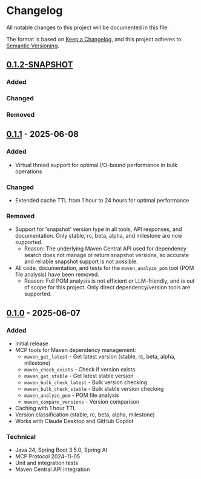 # Changelog

All notable changes to this project will be documented in this file.

The format is based on [Keep a Changelog](https://keepachangelog.com/en/1.0.0/),
and this project adheres to [Semantic Versioning](https://semver.org/spec/v2.0.0.html).

## [0.1.2-SNAPSHOT]

### Added

### Changed

### Removed

## [0.1.1] - 2025-06-08

### Added

- Virtual thread support for optimal I/O-bound performance in bulk operations

### Changed

- Extended cache TTL from 1 hour to 24 hours for optimal performance

### Removed

- Support for 'snapshot' version type in all tools, API responses, and documentation. Only stable, rc, beta, alpha, and milestone are now supported.
  - Reason: The underlying Maven Central API used for dependency search does not manage or return snapshot versions, so accurate and reliable snapshot support is not possible.
- All code, documentation, and tests for the `maven_analyze_pom` tool (POM file analysis) have been removed.
  - Reason: Full POM analysis is not efficient or LLM-friendly, and is out of scope for this project. Only direct dependency/version tools are supported.

## [0.1.0] - 2025-06-07

### Added

- Initial release
- MCP tools for Maven dependency management:
  - `maven_get_latest` - Get latest version (stable, rc, beta, alpha, milestone)
  - `maven_check_exists` - Check if version exists
  - `maven_get_stable` - Get latest stable version
  - `maven_bulk_check_latest` - Bulk version checking
  - `maven_bulk_check_stable` - Bulk stable version checking
  - `maven_analyze_pom` - POM file analysis
  - `maven_compare_versions` - Version comparison
- Caching with 1 hour TTL
- Version classification (stable, rc, beta, alpha, milestone)
- Works with Claude Desktop and GitHub Copilot

### Technical

- Java 24, Spring Boot 3.5.0, Spring AI
- MCP Protocol 2024-11-05
- Unit and integration tests
- Maven Central API integration

[0.1.2-SNAPSHOT]: https://github.com/arvindand/maven-tools-mcp/compare/v0.1.1...HEAD
[0.1.1]: https://github.com/arvindand/maven-tools-mcp/compare/v0.1.0...v0.1.1
[0.1.0]: https://github.com/arvindand/maven-tools-mcp/releases/tag/v0.1.0
